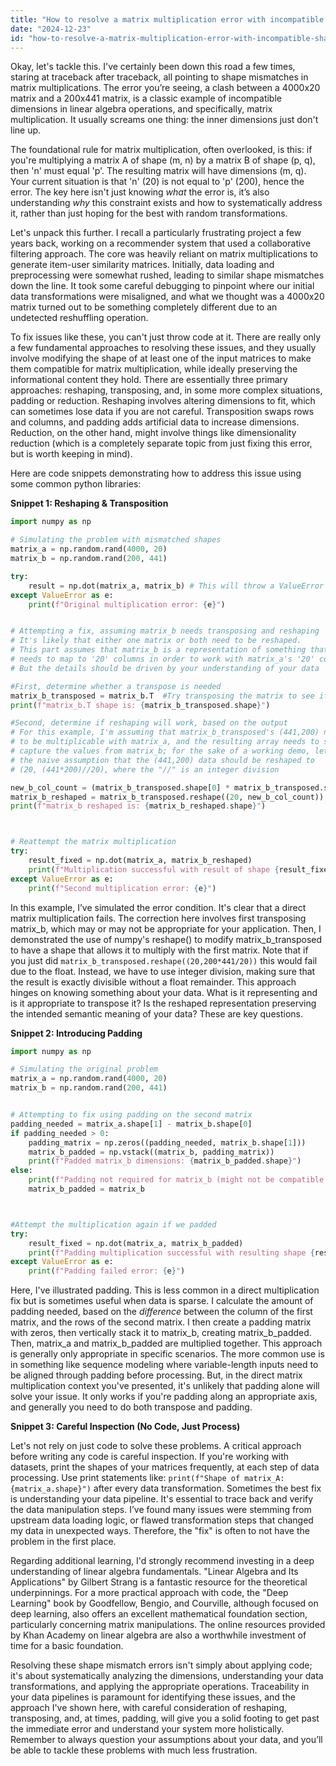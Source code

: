 ```yaml
---
title: "How to resolve a matrix multiplication error with incompatible shapes (4000x20 and 200x441)?"
date: "2024-12-23"
id: "how-to-resolve-a-matrix-multiplication-error-with-incompatible-shapes-4000x20-and-200x441"
---
```


Okay, let's tackle this. I've certainly been down this road a few times, staring at traceback after traceback, all pointing to shape mismatches in matrix multiplications. The error you’re seeing, a clash between a 4000x20 matrix and a 200x441 matrix, is a classic example of incompatible dimensions in linear algebra operations, and specifically, matrix multiplication. It usually screams one thing: the inner dimensions just don't line up.

The foundational rule for matrix multiplication, often overlooked, is this: if you're multiplying a matrix A of shape (m, n) by a matrix B of shape (p, q), then 'n' must equal 'p'. The resulting matrix will have dimensions (m, q). Your current situation is that 'n' (20) is not equal to 'p' (200), hence the error. The key here isn't just knowing *what* the error is, it’s also understanding *why* this constraint exists and how to systematically address it, rather than just hoping for the best with random transformations.

Let's unpack this further. I recall a particularly frustrating project a few years back, working on a recommender system that used a collaborative filtering approach. The core was heavily reliant on matrix multiplications to generate item-user similarity matrices. Initially, data loading and preprocessing were somewhat rushed, leading to similar shape mismatches down the line. It took some careful debugging to pinpoint where our initial data transformations were misaligned, and what we thought was a 4000x20 matrix turned out to be something completely different due to an undetected reshuffling operation.

To fix issues like these, you can't just throw code at it. There are really only a few fundamental approaches to resolving these issues, and they usually involve modifying the shape of at least one of the input matrices to make them compatible for matrix multiplication, while ideally preserving the informational content they hold. There are essentially three primary approaches: reshaping, transposing, and, in some more complex situations, padding or reduction. Reshaping involves altering dimensions to fit, which can sometimes lose data if you are not careful. Transposition swaps rows and columns, and padding adds artificial data to increase dimensions. Reduction, on the other hand, might involve things like dimensionality reduction (which is a completely separate topic from just fixing this error, but is worth keeping in mind).

Here are code snippets demonstrating how to address this issue using some common python libraries:

**Snippet 1: Reshaping & Transposition**

```python
import numpy as np

# Simulating the problem with mismatched shapes
matrix_a = np.random.rand(4000, 20)
matrix_b = np.random.rand(200, 441)

try:
    result = np.dot(matrix_a, matrix_b) # This will throw a ValueError
except ValueError as e:
    print(f"Original multiplication error: {e}")


# Attempting a fix, assuming matrix_b needs transposing and reshaping
# It's likely that either one matrix or both need to be reshaped.
# This part assumes that matrix_b is a representation of something that
# needs to map to '20' columns in order to work with matrix_a's '20' columns
# But the details should be driven by your understanding of your data

#First, determine whether a transpose is needed
matrix_b_transposed = matrix_b.T  #Try transposing the matrix to see if it makes sense.
print(f"matrix_b.T shape is: {matrix_b_transposed.shape}")

#Second, determine if reshaping will work, based on the output
# For this example, I'm assuming that matrix_b_transposed's (441,200) needs to be 20xsome_number
# to be multiplicable with matrix_a, and the resulting array needs to still
# capture the values from matrix_b; for the sake of a working demo, let us try
# the naive assumption that the (441,200) data should be reshaped to
# (20, (441*200)//20), where the "//" is an integer division

new_b_col_count = (matrix_b_transposed.shape[0] * matrix_b_transposed.shape[1])//20
matrix_b_reshaped = matrix_b_transposed.reshape((20, new_b_col_count))
print(f"matrix_b reshaped is: {matrix_b_reshaped.shape}")



# Reattempt the matrix multiplication
try:
    result_fixed = np.dot(matrix_a, matrix_b_reshaped)
    print(f"Multiplication successful with result of shape {result_fixed.shape}")
except ValueError as e:
    print(f"Second multiplication error: {e}")

```

In this example, I’ve simulated the error condition. It's clear that a direct matrix multiplication fails. The correction here involves first transposing matrix_b, which may or may not be appropriate for your application. Then, I demonstrated the use of numpy's reshape() to modify matrix_b_transposed to have a shape that allows it to multiply with the first matrix. Note that if you just did `matrix_b_transposed.reshape((20,200*441/20))` this would fail due to the float. Instead, we have to use integer division, making sure that the result is exactly divisible without a float remainder. This approach hinges on knowing something about your data. What is it representing and is it appropriate to transpose it? Is the reshaped representation preserving the intended semantic meaning of your data? These are key questions.

**Snippet 2: Introducing Padding**

```python
import numpy as np

# Simulating the original problem
matrix_a = np.random.rand(4000, 20)
matrix_b = np.random.rand(200, 441)


# Attempting to fix using padding on the second matrix
padding_needed = matrix_a.shape[1] - matrix_b.shape[0]
if padding_needed > 0:
    padding_matrix = np.zeros((padding_needed, matrix_b.shape[1]))
    matrix_b_padded = np.vstack((matrix_b, padding_matrix))
    print(f"Padded matrix_b dimensions: {matrix_b_padded.shape}")
else:
    print(f"Padding not required for matrix_b (might not be compatible regardless).")
    matrix_b_padded = matrix_b



#Attempt the multiplication again if we padded
try:
    result_fixed = np.dot(matrix_a, matrix_b_padded)
    print(f"Padding multiplication successful with resulting shape {result_fixed.shape}")
except ValueError as e:
    print(f"Padding failed error: {e}")

```

Here, I've illustrated padding. This is less common in a direct multiplication fix but is sometimes useful when data is sparse. I calculate the amount of padding needed, based on the *difference* between the column of the first matrix, and the rows of the second matrix. I then create a padding matrix with zeros, then vertically stack it to matrix_b, creating matrix_b_padded. Then, matrix_a and matrix_b_padded are multiplied together. This approach is generally only appropriate in specific scenarios. The more common use is in something like sequence modeling where variable-length inputs need to be aligned through padding before processing. But, in the direct matrix multiplication context you've presented, it's unlikely that padding alone will solve your issue. It only works if you're padding along an appropriate axis, and generally you need to do both transpose and padding.

**Snippet 3: Careful Inspection (No Code, Just Process)**

Let's not rely on just code to solve these problems. A critical approach before writing any code is careful inspection. If you're working with datasets, print the shapes of your matrices frequently, at each step of data processing. Use print statements like: `print(f"Shape of matrix_A: {matrix_a.shape}")` after every data transformation. Sometimes the best fix is understanding your data pipeline. It's essential to trace back and verify the data manipulation steps. I’ve found many issues were stemming from upstream data loading logic, or flawed transformation steps that changed my data in unexpected ways. Therefore, the "fix" is often to not have the problem in the first place.

Regarding additional learning, I'd strongly recommend investing in a deep understanding of linear algebra fundamentals. "Linear Algebra and Its Applications" by Gilbert Strang is a fantastic resource for the theoretical underpinnings. For a more practical approach with code, the "Deep Learning" book by Goodfellow, Bengio, and Courville, although focused on deep learning, also offers an excellent mathematical foundation section, particularly concerning matrix manipulations. The online resources provided by Khan Academy on linear algebra are also a worthwhile investment of time for a basic foundation.

Resolving these shape mismatch errors isn't simply about applying code; it's about systematically analyzing the dimensions, understanding your data transformations, and applying the appropriate operations. Traceability in your data pipelines is paramount for identifying these issues, and the approach I've shown here, with careful consideration of reshaping, transposing, and, at times, padding, will give you a solid footing to get past the immediate error and understand your system more holistically. Remember to always question your assumptions about your data, and you’ll be able to tackle these problems with much less frustration.
